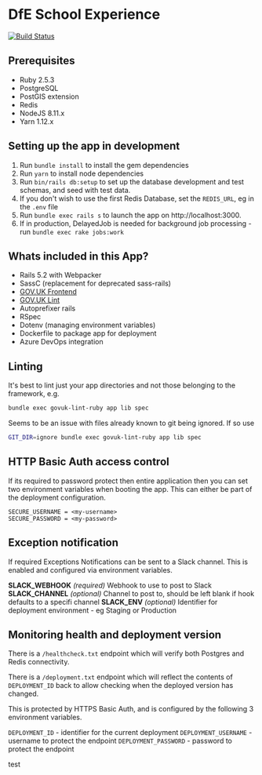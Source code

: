 # DfE School Experience

[![Build Status](https://dfe-ssp.visualstudio.com/School-Experience/_apis/build/status/School-Experience-CI?branchName=master)](https://dfe-ssp.visualstudio.com/School-Experience/_build/latest?definitionId=33&branchName=master)

## Prerequisites

- Ruby 2.5.3
- PostgreSQL
- PostGIS extension
- Redis
- NodeJS 8.11.x
- Yarn 1.12.x

## Setting up the app in development

1. Run `bundle install` to install the gem dependencies
2. Run `yarn` to install node dependencies
3. Run `bin/rails db:setup` to set up the database development and test schemas, and seed with test data.
4. If you don't wish to use the first Redis Database, set the `REDIS_URL`, eg in the `.env` file
5. Run `bundle exec rails s` to launch the app on http://localhost:3000.
6. If in production, DelayedJob is needed for background job processing - run `bundle exec rake jobs:work`

## Whats included in this App?

- Rails 5.2 with Webpacker
- SassC (replacement for deprecated sass-rails)
- [GOV.UK Frontend](https://github.com/alphagov/govuk-frontend)
- [GOV.UK Lint](https://github.com/alphagov/govuk-lint)
- Autoprefixer rails
- RSpec
- Dotenv (managing environment variables)
- Dockerfile to package app for deployment
- Azure DevOps integration

## Linting

It's best to lint just your app directories and not those belonging to the framework, e.g.

```bash
bundle exec govuk-lint-ruby app lib spec
```

Seems to be an issue with files already known to git being ignored. If so use

```bash
GIT_DIR=ignore bundle exec govuk-lint-ruby app lib spec
```

## HTTP Basic Auth access control

If its required to password protect then entire application then you can set two
environment variables when booting the app. This can either be part of the 
deployment configuration.

```
SECURE_USERNAME = <my-username>
SECURE_PASSWORD = <my-password>
```

## Exception notification

If required Exceptions Notifications can be sent to a Slack channel. This is 
enabled and configured via environment variables.

**SLACK_WEBHOOK** _(required)_ Webhook to use to post to Slack
**SLACK_CHANNEL** _(optional)_ Channel to post to, should be left blank if hook defaults to a specifi channel
**SLACK_ENV** _(optional)_ Identifier for deployment environment - eg Staging or Production

## Monitoring health and deployment version

There is a `/healthcheck.txt` endpoint which will verify both Postgres and 
Redis connectivity.

There is a `/deployment.txt` endpoint which will reflect the contents of 
`DEPLOYMENT_ID` back to allow checking when the deployed version has changed.

This is protected by HTTPS Basic Auth, and is configured by the following 3 
environment variables.

`DEPLOYMENT_ID` - identifier for the current deployment
`DEPLOYMENT_USERNAME` - username to protect the endpoint
`DEPLOYMENT_PASSWORD` - password to protect the endpoint


test